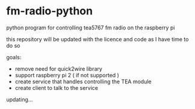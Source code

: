 fm-radio-python
===============

python program for controlling tea5767 fm radio on the raspberry pi

this repository will be updated with the licence and code as I have time to do so

goals:
* remove need for quick2wire library
* support raspberry pi 2 ( if not supported )
* create service that handles controlling the TEA module
* create client to talk to the service

updating...

